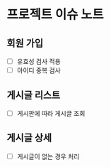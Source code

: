 # 프로젝트 이슈 노트
## 회원 가입
* [ ] 유효성 검사 적용
* [ ] 아이디 중복 검사

## 게시글 리스트
* [ ] 게시판에 따라 게시글 조회

## 게시글 상세
* [ ] 게시글이 없는 경우 처리